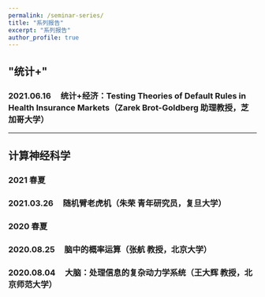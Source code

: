 ```yaml
---
permalink: /seminar-series/
title: "系列报告"
excerpt: "系列报告"
author_profile: true
---
```


## "统计+"

### 2021.06.16 &nbsp; &nbsp; 统计+经济：Testing Theories of Default Rules in Health Insurance Markets（Zarek Brot-Goldberg 助理教授，芝加哥大学）

----

## 计算神经科学

### 2021 春夏

### 2021.03.26 &nbsp; &nbsp; 随机臂老虎机（朱荣 青年研究员，复旦大学）


### 2020 春夏

### 2020.08.25 &nbsp; &nbsp; 脑中的概率运算（张航 教授，北京大学）

### 2020.08.04 &nbsp; &nbsp; 大脑：处理信息的复杂动力学系统（王大辉 教授，北京师范大学）

